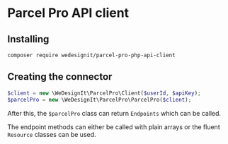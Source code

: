 # Parcel Pro API client

## Installing

```
composer require wedesignit/parcel-pro-php-api-client
```

## Creating the connector

```php
$client = new \WeDesignIt\ParcelPro\Client($userId, $apiKey);
$parcelPro = new \WeDesignIt\ParcelPro\ParcelPro($client);
```

After this, the `$parcelPro` class can return `Endpoints` which can be called.

The endpoint methods can either be called with plain arrays or the fluent
`Resource` classes can be used.
